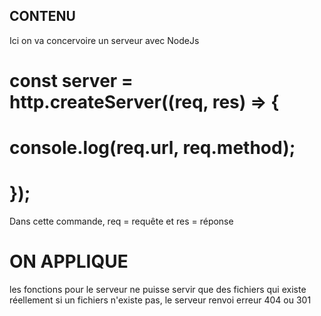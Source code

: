 ## CONTENU 
 
 Ici on va concervoire un serveur avec NodeJs

# const server = http.createServer((req, res) => {
 #   console.log(req.url, req.method);
# });
 
 Dans cette commande, req = requête et res = réponse 

#  ON APPLIQUE 
les fonctions pour le serveur ne puisse servir que des fichiers qui existe réellement
si un fichiers n'existe pas, le serveur renvoi erreur 404 ou 301

